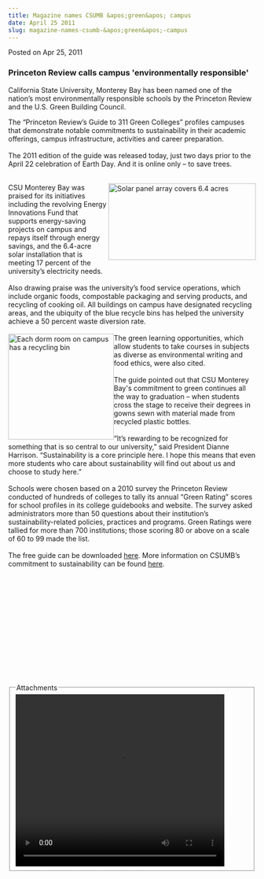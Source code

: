 ```yaml
---
title: Magazine names CSUMB &apos;green&apos; campus
date: April 25 2011
slug: magazine-names-csumb-&apos;green&apos;-campus
---
```





<span class="date">Posted on Apr 25, 2011    </span>
<h3>Princeton Review calls campus &apos;environmentally
responsible&apos;</h3>
<p>California State University, Monterey Bay has been named one of
the nation&#x2019;s most environmentally responsible schools by the
Princeton Review and the U.S. Green Building Council.</p>
<p>The &#x201C;Princeton Review&#x2019;s Guide to 311 Green Colleges&#x201D; profiles
campuses that demonstrate notable commitments to sustainability in
their academic offerings, campus infrastructure, activities and
career preparation.<br>
<br>
The 2011 edition of the guide was released today, just two days
prior to the April 22 celebration of Earth Day. And it is online
only &#x2013; to save trees.</br></br></p>
<p><img alt="Solar panel array covers 6.4 acres" src="http://news.csumb.edu/sites/default/files/65/attachments/news/images/solar_sm.jpg" style="float:right; width:300px; height:156px">CSU Monterey Bay
was praised for its initiatives including the revolving Energy
Innovations Fund that supports energy-saving projects on campus and
repays itself through energy savings, and the 6.4-acre solar
installation that is meeting 17 percent of the university&#x2019;s
electricity needs.<br>
<br>
Also drawing praise was the university&#x2019;s food service operations,
which include organic foods, compostable packaging and serving
products, and recycling of cooking oil. All buildings on campus
have designated recycling areas, and the ubiquity of the blue
recycle bins has helped the university achieve a 50 percent waste
diversion rate.<br>
<br>
<img alt="Each dorm room on campus has a recycling bin" src="http://news.csumb.edu/sites/default/files/65/attachments/news/images/recycling_tote_6_gallon0.jpg" style="float:left; width:215px; height:215px">The green learning
opportunities, which allow students to take courses in subjects as
diverse as environmental writing and food ethics, were also
cited.<br>
<br>
The guide pointed out that CSU Monterey Bay&apos;s commitment to green
continues all the way to graduation &#x2013; when students cross the stage
to receive their degrees in gowns sewn with material made from
recycled plastic bottles.<br>
<br>
&#x201C;It&#x2019;s rewarding to be recognized for something that is so central
to our university,&#x201D; said President Dianne Harrison. &#x201C;Sustainability
is a core principle here. I hope this means that even more students
who care about sustainability will find out about us and choose to
study here.&#x201D;<br>
<br>
Schools were chosen based on a 2010 survey the Princeton Review
conducted of hundreds of colleges to tally its annual &#x201C;Green
Rating&#x201D; scores for school profiles in its college guidebooks and
website. The survey asked administrators more than 50 questions
about their institution&#x2019;s sustainability-related policies,
practices and programs. Green Ratings were tallied for more than
700 institutions; those scoring 80 or above on a scale of 60 to 99
made the list.<br>
<br>
The free guide can be downloaded <a href="http://www.princetonreview.com/greenguide" rel="nofollow">here</a>. More information on CSUMB&#x2019;s commitment to
sustainability can be found <a href="http://csumb.edu/green" rel="nofollow">here</a>.<br>
&#xA0;</br></br></br></br></br></br></br></br></br></img></br></br></br></br></img></p>
<fieldset class="fieldgroup group-attachments">
<legend>Attachments</legend>
<div class="field field-type-emvideo field-field-attach-video">
<div class="field-items">
<div class="field-item odd">
<div class="emvideo emvideo-video emvideo-youtube">
<div class="emfield-emvideo emfield-emvideo-youtube">
<div id="emvideo-youtube-flash-wrapper-1">
<!--<object type="application/x-shockwave-flash" height="350" width="425" data="http://www.youtube.com/v/rbPhqP_lCLo&amp;rel=0&amp;enablejsapi=1&amp;playerapiid=ytplayer&amp;fs=1" id="emvideo-youtube-flash-1">
          <param name="movie" value="http://www.youtube.com/v/rbPhqP_lCLo&amp;rel=0&amp;enablejsapi=1&amp;playerapiid=ytplayer&amp;fs=1" />
          <param name="allowScriptAccess" value="sameDomain"/>
          <param name="quality" value="best"/>
          <param name="allowFullScreen" value="true"/>
          <param name="bgcolor" value="#FFFFFF"/>
          <param name="scale" value="noScale"/>
          <param name="salign" value="TL"/>
          <param name="FlashVars" value="playerMode=embedded" />
          <param name="wmode" value="transparent" />
        </object>-->
<video controls="" width="425" height="350">
<source src="http://r6---sn-o097znez.googlevideo.com/videoplayback?ratebypass=yes&amp;itag=18&amp;mm=31&amp;ip=198.189.249.65&amp;upn=6j8QgZXeNcM&amp;fexp=900718,907263,916104,923368,927622,929821,930676,936121,9406392,941004,943917,947225,948124,952302,952605,952901,955301,957103,957105,957201,959701&amp;key=yt5&amp;signature=202CC65AD1649EE6BC29D66DE676048B2FEE6651.C149AB0DA458349213C4984F03F30CE961D8398F&amp;mt=1422326857&amp;dur=65.457&amp;id=o-AFkVWolk_PllE1aP06-z_3pzy6iTQ7vi1Sbwp7DoF9OH&amp;pl=23&amp;expire=1422348487&amp;sver=3&amp;ipbits=0&amp;ms=au&amp;sparams=dur,id,initcwndbps,ip,ipbits,itag,mm,ms,mv,pl,ratebypass,source,upn,expire&amp;source=youtube&amp;initcwndbps=4141250&amp;mv=m&amp;name=rbPhqP_lCLo" type="video/mp4"/></video></div>
</div>
</div>
</div>
</div>
</div>
</fieldset>





